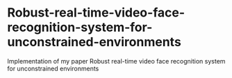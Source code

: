 # Robust-real-time-video-face-recognition-system-for-unconstrained-environments
Implementation of my paper Robust real-time video face recognition system for unconstrained environments

